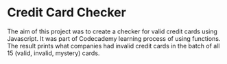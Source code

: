 # Credit Card Checker

The aim of this project was to create a checker for valid credit cards using Javascript. It was part of Codecademy learning process of using functions. The result prints what companies had invalid credit cards in the batch of all 15 (valid, invalid, mystery) cards.
